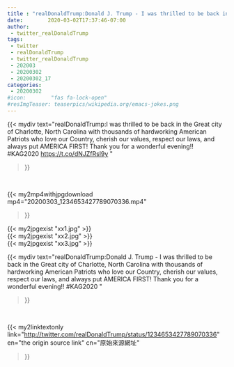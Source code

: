 ```yaml
---
title : "realDonaldTrump:Donald J. Trump - I was thrilled to be back in the Great city of Charlotte, North Carolina with thousands of hardworking American Patriots who love our Country, cherish our values, respect our laws, and always put AMERICA FIRST! Thank you for a wonderful evening!! #KAG2020 "
date:        2020-03-02T17:37:46-07:00
author:
 - twitter_realDonaldTrump
tags:
 - twitter
 - realDonaldTrump
 - twitter_realDonaldTrump
 - 202003
 - 20200302
 - 20200302_17
categories:
 - 20200302
#icon:        "fas fa-lock-open"
#resImgTeaser: teaserpics/wikipedia.org/emacs-jokes.png
---
```


{{< mydiv text="realDonaldTrump:I was thrilled to be back in the Great city of Charlotte, North Carolina with thousands of hardworking American Patriots who love our Country, cherish our values, respect our laws, and always put AMERICA FIRST! Thank you for a wonderful evening!! #KAG2020 https://t.co/dNJZfRsl9y "
>}}
<br>


{{< my2mp4withjpgdownload mp4="20200303_1234653427789070336.mp4"
>}}

{{< my2jpgexist "xx1.jpg" >}}<br>
{{< my2jpgexist "xx2.jpg" >}}<br>
{{< my2jpgexist "xx3.jpg" >}}<br>



{{< mydiv text="realDonaldTrump:Donald J. Trump - I was thrilled to be back in the Great city of Charlotte, North Carolina with thousands of hardworking American Patriots who love our Country, cherish our values, respect our laws, and always put AMERICA FIRST! Thank you for a wonderful evening!! #KAG2020 "
>}}
<br>

{{< my2linktextonly link="http://twitter.com/realDonaldTrump/status/1234653427789070336"
en="the origin source link" cn="原始來源網址"
>}}


<br>

